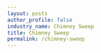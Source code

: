 ```yaml
---
layout: posts 
author_profile: false 
industry_name: Chimney Sweep
title: Chimney Sweep
permalink: /chimney-sweep
---
```

